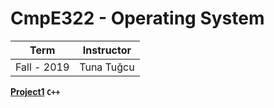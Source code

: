 # CmpE322 - Operating System

Term | Instructor
-----| ----------
Fall - 2019 | Tuna Tuğcu



**[Project1](https://github.com/bekir96/BOUN_PROJECTS/tree/master/CMPE322/Project1) `C++`**


